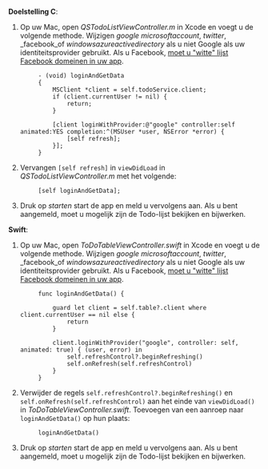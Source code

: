 **Doelstelling C**: 

1. Op uw Mac, open _QSTodoListViewController.m_ in Xcode en voegt u de volgende methode. Wijzigen _google_ _microsoftaccount_, _twitter_, _facebook_of _windowsazureactivedirectory_ als u niet Google als uw identiteitsprovider gebruikt. Als u Facebook, [moet u "witte" lijst Facebook domeinen in uw app](https://developers.facebook.com/docs/ios/ios9#whitelist).

            - (void) loginAndGetData
            {
                MSClient *client = self.todoService.client;
                if (client.currentUser != nil) {
                    return;
                }
            
                [client loginWithProvider:@"google" controller:self animated:YES completion:^(MSUser *user, NSError *error) {
                    [self refresh];
                }];
            }


2. Vervangen `[self refresh]` in `viewDidLoad` in _QSTodoListViewController.m_ met het volgende:

            [self loginAndGetData];

3. Druk op _starten_ start de app en meld u vervolgens aan. Als u bent aangemeld, moet u mogelijk zijn de Todo-lijst bekijken en bijwerken.

**Swift**:

1. Op uw Mac, open _ToDoTableViewController.swift_ in Xcode en voegt u de volgende methode. Wijzigen _google_ _microsoftaccount_, _twitter_, _facebook_of _windowsazureactivedirectory_ als u niet Google als uw identiteitsprovider gebruikt. Als u Facebook, [moet u "witte" lijst Facebook domeinen in uw app](https://developers.facebook.com/docs/ios/ios9#whitelist).
        
            func loginAndGetData() {
                
                guard let client = self.table?.client where client.currentUser == nil else {
                    return
                }
                
                client.loginWithProvider("google", controller: self, animated: true) { (user, error) in
                    self.refreshControl?.beginRefreshing()
                    self.onRefresh(self.refreshControl)
                }
            }


2. Verwijder de regels `self.refreshControl?.beginRefreshing()` en `self.onRefresh(self.refreshControl)` aan het einde van `viewDidLoad()` in _ToDoTableViewController.swift_. Toevoegen van een aanroep naar `loginAndGetData()` op hun plaats:

            loginAndGetData()

3. Druk op _starten_ start de app en meld u vervolgens aan. Als u bent aangemeld, moet u mogelijk zijn de Todo-lijst bekijken en bijwerken.
